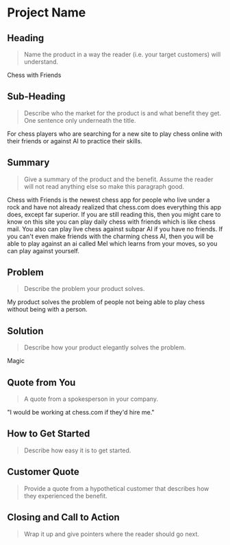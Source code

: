 # Project Name #

<!--
> This material was originally posted [here](http://www.quora.com/What-is-Amazons-approach-to-product-development-and-product-management). It is reproduced here for posterities sake.

There is an approach called "working backwards" that is widely used at Amazon. They work backwards from the customer, rather than starting with an idea for a product and trying to bolt customers onto it. While working backwards can be applied to any specific product decision, using this approach is especially important when developing new products or features.

For new initiatives a product manager typically starts by writing an internal press release announcing the finished product. The target audience for the press release is the new/updated product's customers, which can be retail customers or internal users of a tool or technology. Internal press releases are centered around the customer problem, how current solutions (internal or external) fail, and how the new product will blow away existing solutions.

If the benefits listed don't sound very interesting or exciting to customers, then perhaps they're not (and shouldn't be built). Instead, the product manager should keep iterating on the press release until they've come up with benefits that actually sound like benefits. Iterating on a press release is a lot less expensive than iterating on the product itself (and quicker!).

If the press release is more than a page and a half, it is probably too long. Keep it simple. 3-4 sentences for most paragraphs. Cut out the fat. Don't make it into a spec. You can accompany the press release with a FAQ that answers all of the other business or execution questions so the press release can stay focused on what the customer gets. My rule of thumb is that if the press release is hard to write, then the product is probably going to suck. Keep working at it until the outline for each paragraph flows.

Oh, and I also like to write press-releases in what I call "Oprah-speak" for mainstream consumer products. Imagine you're sitting on Oprah's couch and have just explained the product to her, and then you listen as she explains it to her audience. That's "Oprah-speak", not "Geek-speak".

Once the project moves into development, the press release can be used as a touchstone; a guiding light. The product team can ask themselves, "Are we building what is in the press release?" If they find they're spending time building things that aren't in the press release (overbuilding), they need to ask themselves why. This keeps product development focused on achieving the customer benefits and not building extraneous stuff that takes longer to build, takes resources to maintain, and doesn't provide real customer benefit (at least not enough to warrant inclusion in the press release).
 -->

## Heading ##
  > Name the product in a way the reader (i.e. your target customers) will understand.

  Chess with Friends

## Sub-Heading ##
  > Describe who the market for the product is and what benefit they get. One sentence only underneath the title.

  For chess players who are searching for a new site to play chess online with their friends or against AI to practice their skills.

## Summary ##
  > Give a summary of the product and the benefit. Assume the reader will not read anything else so make this paragraph good.

  Chess with Friends is the newest chess app for people who live under a rock and have not already realized that chess.com does everything this app does, except far superior. If you are still reading this, then you might care to know on this site you can play daily chess with friends which is like chess mail. You also can play live chess against subpar AI if you have no friends. If you can't even make friends with the charming chess AI, then you will be able to play against an ai called MeI which learns from your moves, so you can play against yourself.

## Problem ##
  > Describe the problem your product solves.

  My product solves the problem of people not being able to play chess without being with a person.

## Solution ##
  > Describe how your product elegantly solves the problem.

  Magic

## Quote from You ##
  > A quote from a spokesperson in your company.

  "I would be working at chess.com if they'd hire me."

## How to Get Started ##
  > Describe how easy it is to get started.

## Customer Quote ##
  > Provide a quote from a hypothetical customer that describes how they experienced the benefit.

## Closing and Call to Action ##
  > Wrap it up and give pointers where the reader should go next.
